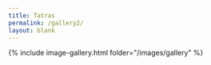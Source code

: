 ```yaml
---
title: Tatras
permalink: /gallery2/
layout: blank
---
```


{% include image-gallery.html folder="/images/gallery" %}
